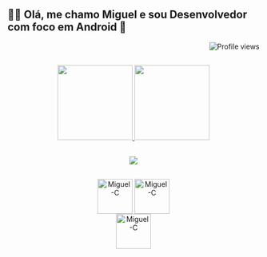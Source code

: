 <h2>👋🏻 Olá, me chamo <b>Miguel</b> e sou Desenvolvedor com foco em Android 📱</h2>

<p align="right"> <img src="https://komarev.com/ghpvc/?username=MiralhaProgrammer&color=8b0000" alt="Profile views" /> </p>
<div>
  
  ##

<div align="center">
  <a href="https://github.com/MiralhaProgrammer">
    <img height="150em" src="https://github-readme-stats.vercel.app/api?username=MiralhaProgrammer&count_private=false&include_all_commits=true&show_icons=true&theme=vision-friendly-dark&hide_border=false&show_owner=true"/>
    <img height="150em" src="https://github-readme-stats.vercel.app/api/top-langs/?username=MiralhaProgrammer&theme=material-palenight&hide_border=false&&layout=compact"/>
  </a>
</div>

  ##   
  
<div align="center">
  <a href="https://play.google.com/store/apps/developer?id=Conde"><img src="https://img.shields.io/badge/Google_Play-414141?style=for-the-badge&logo=google-play&logoColor=white" target="_blank"></a>
</div>
  
  ##

 <div align="center">
    <img align="center" alt="Miguel-C"height="70" width="70" src="https://cdn.jsdelivr.net/gh/devicons/devicon/icons/android/android-plain-wordmark.svg" />
    <img align="center" alt="Miguel-C" height="70" width="70" src="https://cdn.jsdelivr.net/gh/devicons/devicon/icons/java/java-original-wordmark.svg"/>   
 </div>
 <div align="center">
    <img align="center" alt="Miguel-C" height="70" width="70" src="https://cdn.jsdelivr.net/gh/devicons/devicon/icons/kotlin/kotlin-original-wordmark.svg"/>   
</div>

